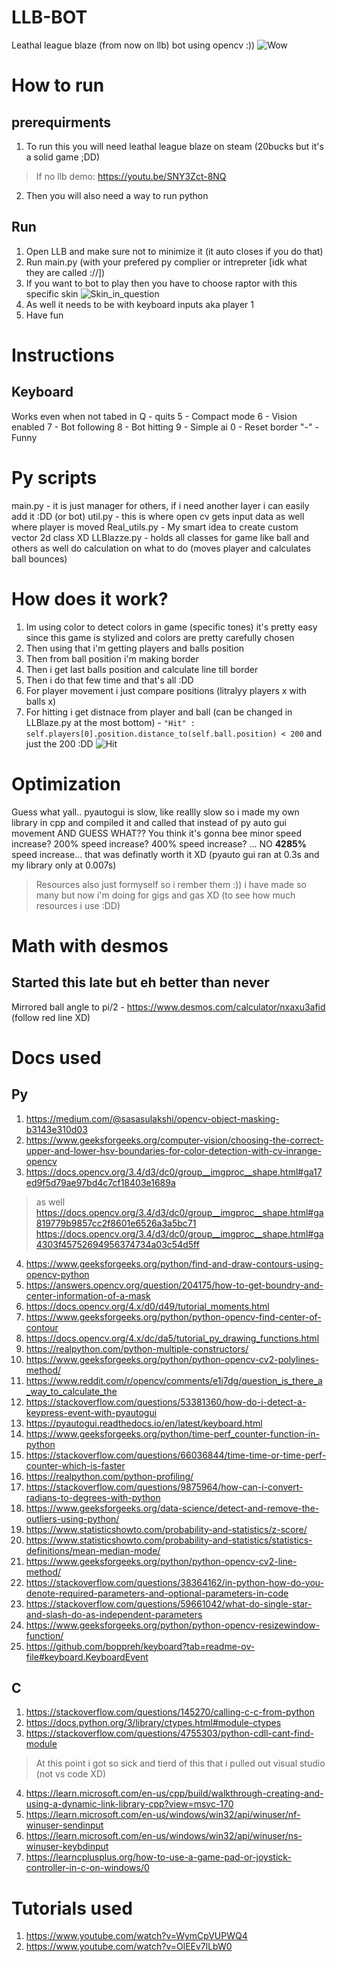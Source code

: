 # LLB-BOT
Leathal league blaze (from now on llb) bot using opencv :))
![Wow](https://hc-cdn.hel1.your-objectstorage.com/s/v3/14e9d6d755dd43bfb529bdde71463d45ccca62ec_screenshot_2025-09-29_213133.png)

# How to run
## prerequirments
1. To run this you will need leathal league blaze on steam (20bucks but it's a solid game ;DD)
> If no llb demo: https://youtu.be/SNY3Zct-8NQ
2. Then you will also need a way to run python
## Run
1. Open LLB and make sure not to minimize it (it auto closes if you do that)
2. Run main.py (with your prefered py complier or intrepreter [idk what they are called ://])
3. If you want to bot to play then you have to choose raptor with this specific skin
![Skin_in_question](https://hc-cdn.hel1.your-objectstorage.com/s/v3/6f2c3b605df2509f1a880bac5149201170b1ff1b_screenshot_2025-09-29_213005.png)
4. As well it needs to be with keyboard inputs aka player 1
5. Have fun

# Instructions
## Keyboard
Works even when not tabed in
Q - quits
5 - Compact mode 
6 - Vision enabled
7 - Bot following
8 - Bot hitting
9 - Simple ai
0 - Reset border
"-" - Funny
# Py scripts
main.py - it is just manager for others, if i need another layer i can easily add it :DD (or bot)
util.py - this is where open cv gets input data as well where player is moved
Real_utils.py - My smart idea to create custom vector 2d class XD
LLBlazze.py - holds all classes for game like ball and others as well do calculation on what to do (moves player and calculates ball bounces)

# How does it work?
1. Im using color to detect colors in game (specific tones) it's pretty easy since this game is stylized and colors are pretty carefully chosen
2. Then using that i'm getting players and balls position
3. Then from ball position i'm making border
4. Then i get last balls position and calculate line till border
5. Then i do that few time and that's all :DD
6. For player movement i just compare positions (litralyy players x with balls x)
7. For hitting i get distnace from player and ball (can be changed in LLBlaze.py at the most bottom) - `"Hit" : self.players[0].position.distance_to(self.ball.position) < 200` and just the 200 :DD
![Hit](https://hc-cdn.hel1.your-objectstorage.com/s/v3/a88aaff3a2a2fa5a7a9369cb97e2e5f9585a869c_screenshot_2025-09-29_213103.png)

# Optimization
Guess what yall.. pyautogui is slow, like reallly slow
so i made my own library in cpp and compiled it and called that instead of py auto gui movement
AND GUESS WHAT?? 
You think it's gonna bee minor speed increase?
200% speed increase?
400% speed increase?
...
NO **4285%** speed increase... that was definatly worth it XD
(pyauto gui ran at 0.3s and my library only at 0.007s)

> Resources also just formyself so i rember them :))
> i have made so many but now i'm doing for gigs and gas XD (to see how much resources i use :DD)
# Math with desmos
## Started this late but eh better than never
Mirrored ball angle to pi/2 - https://www.desmos.com/calculator/nxaxu3afid
(follow red line XD)
# Docs used
## Py
1. https://medium.com/@sasasulakshi/opencv-object-masking-b3143e310d03
2. https://www.geeksforgeeks.org/computer-vision/choosing-the-correct-upper-and-lower-hsv-boundaries-for-color-detection-with-cv-inrange-opencv
3. https://docs.opencv.org/3.4/d3/dc0/group__imgproc__shape.html#ga17ed9f5d79ae97bd4c7cf18403e1689a
> as well 
>   https://docs.opencv.org/3.4/d3/dc0/group__imgproc__shape.html#ga819779b9857cc2f8601e6526a3a5bc71
>   https://docs.opencv.org/3.4/d3/dc0/group__imgproc__shape.html#ga4303f45752694956374734a03c54d5ff
4. https://www.geeksforgeeks.org/python/find-and-draw-contours-using-opencv-python
5. https://answers.opencv.org/question/204175/how-to-get-boundry-and-center-information-of-a-mask
6. https://docs.opencv.org/4.x/d0/d49/tutorial_moments.html
7. https://www.geeksforgeeks.org/python/python-opencv-find-center-of-contour
8. https://docs.opencv.org/4.x/dc/da5/tutorial_py_drawing_functions.html
9. https://realpython.com/python-multiple-constructors/
10. https://www.geeksforgeeks.org/python/python-opencv-cv2-polylines-method/
11. https://www.reddit.com/r/opencv/comments/e1j7dg/question_is_there_a_way_to_calculate_the
12. https://stackoverflow.com/questions/53381360/how-do-i-detect-a-keypress-event-with-pyautogui
13. https://pyautogui.readthedocs.io/en/latest/keyboard.html
14. https://www.geeksforgeeks.org/python/time-perf_counter-function-in-python
15. https://stackoverflow.com/questions/66036844/time-time-or-time-perf-counter-which-is-faster
16. https://realpython.com/python-profiling/
17. https://stackoverflow.com/questions/9875964/how-can-i-convert-radians-to-degrees-with-python
18. https://www.geeksforgeeks.org/data-science/detect-and-remove-the-outliers-using-python/
19. https://www.statisticshowto.com/probability-and-statistics/z-score/
20. https://www.statisticshowto.com/probability-and-statistics/statistics-definitions/mean-median-mode/
21. https://www.geeksforgeeks.org/python/python-opencv-cv2-line-method/
22. https://stackoverflow.com/questions/38364162/in-python-how-do-you-denote-required-parameters-and-optional-parameters-in-code
23. https://stackoverflow.com/questions/59661042/what-do-single-star-and-slash-do-as-independent-parameters
24. https://www.geeksforgeeks.org/python/python-opencv-resizewindow-function/
25. https://github.com/boppreh/keyboard?tab=readme-ov-file#keyboard.KeyboardEvent
## C
1. https://stackoverflow.com/questions/145270/calling-c-c-from-python
2. https://docs.python.org/3/library/ctypes.html#module-ctypes
3. https://stackoverflow.com/questions/4755303/python-cdll-cant-find-module
> At this point i got so sick and tierd of this that i pulled out visual studio (not vs code XD)
4. https://learn.microsoft.com/en-us/cpp/build/walkthrough-creating-and-using-a-dynamic-link-library-cpp?view=msvc-170
5. https://learn.microsoft.com/en-us/windows/win32/api/winuser/nf-winuser-sendinput
6. https://learn.microsoft.com/en-us/windows/win32/api/winuser/ns-winuser-keybdinput
7. https://learncplusplus.org/how-to-use-a-game-pad-or-joystick-controller-in-c-on-windows/0

# Tutorials used
1. https://www.youtube.com/watch?v=WymCpVUPWQ4
2. https://www.youtube.com/watch?v=OlEEv7lLbW0